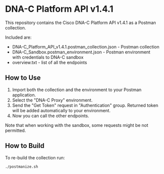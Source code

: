 # DNA-C Platform API v1.4.1

This repository contains the Cisco DNA-C Platform API v1.4.1 as a Postman collection.

Included are:
- DNA-C_Platform_API_v1.4.1.postman_collection.json - Postman collection
- DNA-C_Sandbox.postman_environment.json - Postman environment with credentials to DNA-C sandbox
- overview.txt - list of all the endpoints

## How to Use

1. Import both the collection and the environment to your Postman application.
2. Select the "DNA-C Proxy" environment.
3. Send the "Get Token" request in "Authentication" group. Returned token will be added automatically to your environment.
4. Now you can call the other endpoints.

Note that when working with the sandbox, some requests might be not permitted.

## How to Build

To re-build the collection run:
```bash
./postmanize.sh
```

